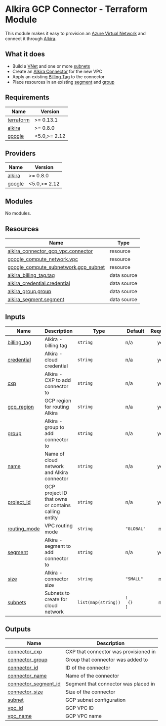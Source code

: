 # Alkira GCP Connector - Terraform Module
This module makes it easy to provision an [Azure Virtual Network](https://cloud.google.com/vpc) and connect it through [Alkira](htts://alkira.com).

## What it does
- Build a [VNet](https://cloud.google.com/vpc) and one or more [subnets](https://cloud.google.com/vpc/docs/vpc#subnet-ranges)
- Create an [Alkira Connector](https://registry.terraform.io/providers/alkiranet/alkira/latest/docs/resources/connector_gcp_vpc) for the new VPC
- Apply an existing [Billing Tag](https://registry.terraform.io/providers/alkiranet/alkira/latest/docs/data-sources/billing_tag) to the connector
- Place resources in an existing [segment](https://registry.terraform.io/providers/alkiranet/alkira/latest/docs/data-sources/segment) and [group](https://registry.terraform.io/providers/alkiranet/alkira/latest/docs/data-sources/group)


<!-- BEGINNING OF PRE-COMMIT-TERRAFORM DOCS HOOK -->
## Requirements

| Name | Version |
|------|---------|
| <a name="requirement_terraform"></a> [terraform](#requirement\_terraform) | >= 0.13.1 |
| <a name="requirement_alkira"></a> [alkira](#requirement\_alkira) | >= 0.8.0 |
| <a name="requirement_google"></a> [google](#requirement\_google) | <5.0,>= 2.12 |

## Providers

| Name | Version |
|------|---------|
| <a name="provider_alkira"></a> [alkira](#provider\_alkira) | >= 0.8.0 |
| <a name="provider_google"></a> [google](#provider\_google) | <5.0,>= 2.12 |

## Modules

No modules.

## Resources

| Name | Type |
|------|------|
| [alkira_connector_gcp_vpc.connector](https://registry.terraform.io/providers/alkiranet/alkira/latest/docs/resources/connector_gcp_vpc) | resource |
| [google_compute_network.vpc](https://registry.terraform.io/providers/hashicorp/google/latest/docs/resources/compute_network) | resource |
| [google_compute_subnetwork.gcp_subnet](https://registry.terraform.io/providers/hashicorp/google/latest/docs/resources/compute_subnetwork) | resource |
| [alkira_billing_tag.tag](https://registry.terraform.io/providers/alkiranet/alkira/latest/docs/data-sources/billing_tag) | data source |
| [alkira_credential.credential](https://registry.terraform.io/providers/alkiranet/alkira/latest/docs/data-sources/credential) | data source |
| [alkira_group.group](https://registry.terraform.io/providers/alkiranet/alkira/latest/docs/data-sources/group) | data source |
| [alkira_segment.segment](https://registry.terraform.io/providers/alkiranet/alkira/latest/docs/data-sources/segment) | data source |

## Inputs

| Name | Description | Type | Default | Required |
|------|-------------|------|---------|:--------:|
| <a name="input_billing_tag"></a> [billing\_tag](#input\_billing\_tag) | Alkira - billing tag | `string` | n/a | yes |
| <a name="input_credential"></a> [credential](#input\_credential) | Alkira - cloud credential | `string` | n/a | yes |
| <a name="input_cxp"></a> [cxp](#input\_cxp) | Alkira - CXP to add connector to | `string` | n/a | yes |
| <a name="input_gcp_region"></a> [gcp\_region](#input\_gcp\_region) | GCP region for routing Alkira | `string` | n/a | yes |
| <a name="input_group"></a> [group](#input\_group) | Alkira - group to add connector to | `string` | n/a | yes |
| <a name="input_name"></a> [name](#input\_name) | Name of cloud network and Alkira connector | `string` | n/a | yes |
| <a name="input_project_id"></a> [project\_id](#input\_project\_id) | GCP project ID that owns or contains calling entity | `string` | n/a | yes |
| <a name="input_routing_mode"></a> [routing\_mode](#input\_routing\_mode) | VPC routing mode | `string` | `"GLOBAL"` | no |
| <a name="input_segment"></a> [segment](#input\_segment) | Alkira - segment to add connector to | `string` | n/a | yes |
| <a name="input_size"></a> [size](#input\_size) | Alkira - connector size | `string` | `"SMALL"` | no |
| <a name="input_subnets"></a> [subnets](#input\_subnets) | Subnets to create for cloud network | `list(map(string))` | <pre>[<br>  {}<br>]</pre> | no |

## Outputs

| Name | Description |
|------|-------------|
| <a name="output_connector_cxp"></a> [connector\_cxp](#output\_connector\_cxp) | CXP that connector was provisioned in |
| <a name="output_connector_group"></a> [connector\_group](#output\_connector\_group) | Group that connector was added to |
| <a name="output_connector_id"></a> [connector\_id](#output\_connector\_id) | ID of the connector |
| <a name="output_connector_name"></a> [connector\_name](#output\_connector\_name) | Name of the connector |
| <a name="output_connector_segment_id"></a> [connector\_segment\_id](#output\_connector\_segment\_id) | Segment that connector was placed in |
| <a name="output_connector_size"></a> [connector\_size](#output\_connector\_size) | Size of the connector |
| <a name="output_subnet"></a> [subnet](#output\_subnet) | GCP subnet configuration |
| <a name="output_vpc_id"></a> [vpc\_id](#output\_vpc\_id) | GCP VPC ID |
| <a name="output_vpc_name"></a> [vpc\_name](#output\_vpc\_name) | GCP VPC name |
<!-- END OF PRE-COMMIT-TERRAFORM DOCS HOOK -->
